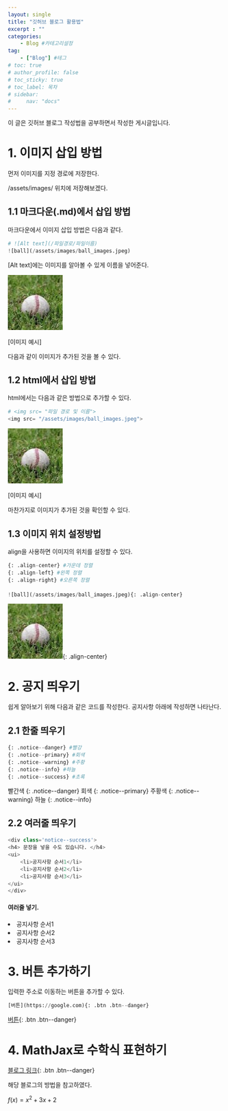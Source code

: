 ```yaml
---
layout: single
title: "깃허브 블로그 활용법"
excerpt : ""
categories: 
    - Blog #카테고리설정
tag: 
    - ["Blog"] #테그
# toc: true
# author_profile: false
# toc_sticky: true
# toc_label: 목차
# sidebar:
#     nav: "docs"
---
```


이 글은 깃허브 블로그 작성법을 공부하면서 작성한 게시글입니다.

# 1. 이미지 삽입 방법
먼저 이미지를 지정 경로에 저장한다.

/assets/images/ 위치에 저장해보겠다.

## 1.1 마크다운(.md)에서 삽입 방법
마크다운에서 이미지 삽입 방법은 다음과 같다.
```python
# ![Alt text](/파일경로/파일이름)
![ball](/assets/images/ball_images.jpeg)
```
[Alt text]에는 이미지를 알아볼 수 있게 이름을 넣어준다.

![ball](/assets/images/ball_images.jpeg)

[이미지 예시]

다음과 같이 이미지가 추가된 것을 볼 수 있다.


## 1.2 html에서 삽입 방법
html에서는 다음과 같은 방법으로 추가할 수 있다.
```python
# <img src= "파일 경로 및 이름">
<img src= "/assets/images/ball_images.jpeg"> 
```
<img src= "/assets/images/ball_images.jpeg">

[이미지 예시]

마찬가지로 이미지가 추가된 것을 확인할 수 있다.

## 1.3 이미지 위치 설정방법
align을 사용하면 이미지의 위치를 설정할 수 있다.
```python
{: .align-center} #가운데 정렬
{: .align-left} #왼쪽 정렬
{: .align-right} #오른쪽 정렬

![ball](/assets/images/ball_images.jpeg){: .align-center}
```
![ball](/assets/images/ball_images.jpeg){: .align-center}



# 2. 공지 띄우기
쉽게 알아보기 위해 다음과 같은 코드를 작성한다.
공지사항 아래에 작성하면 나타난다.


## 2.1 한줄 띄우기
```python
{: .notice--danger} #빨강
{: .notice--primary} #회색
{: .notice--warning} #주황
{: .notice--info} #하늘
{: .notice--success} #초록
```

빨간색
{: .notice--danger}
회색
{: .notice--primary}
주황색
{: .notice--warning}
하늘
{: .notice--info}


## 2.2 여러줄 띄우기
```python
<div class='notice--success'>
<h4> 문장을 넣을 수도 있습니다. </h4>
<ui>
    <li>공지사항 순서1</li>
    <li>공지사항 순서2</li>
    <li>공지사항 순서3</li>
</ui>
</div>
```

<div class='notice--success'>
<h4> 여러줄 넣기. </h4>
<ui>
    <li>공지사항 순서1</li>
    <li>공지사항 순서2</li>
    <li>공지사항 순서3</li>
</ui>
</div>


# 3. 버튼 추가하기
입력한 주소로 이동하는 버튼을 추가할 수 있다.
```python
[버튼](https://google.com){: .btn .btn--danger}
```
[버튼](https://google.com){: .btn .btn--danger}


# 4. MathJax로 수학식 표현하기

[블로그 링크](https://mkkim85.github.io/blog-apply-mathjax-to-jekyll-and-github-pages/){: .btn .btn--danger}



해당 블로그의 방법을 참고하였다.


$f(x) = x^2+3x+2$
